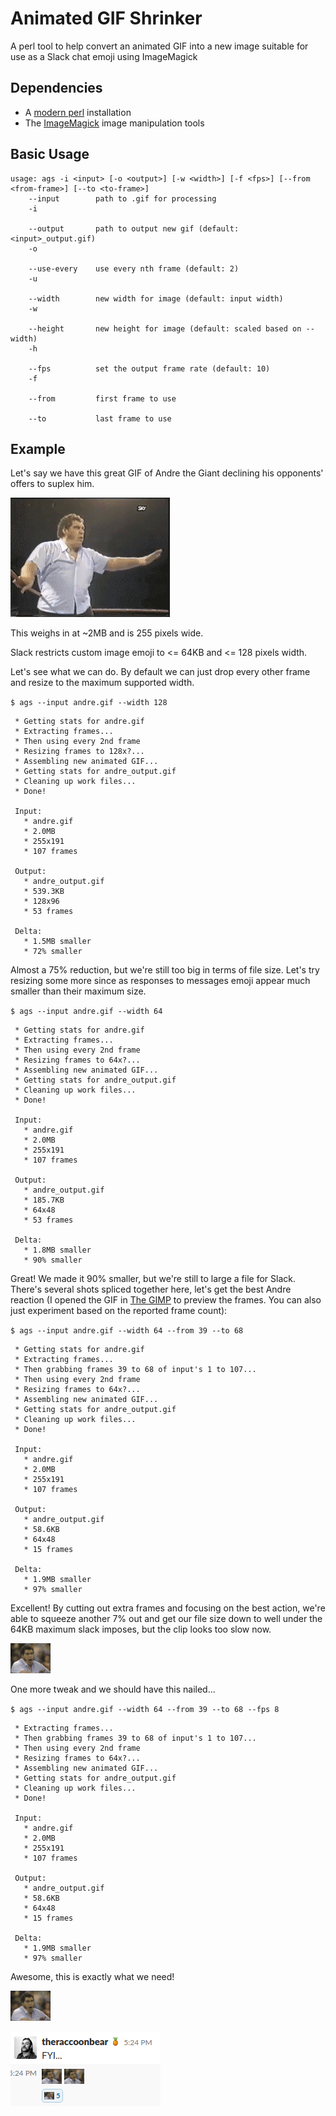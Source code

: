 # Animated GIF Shrinker
A perl tool to help convert an animated GIF into a new image suitable for use as a Slack chat emoji using ImageMagick

## Dependencies
 * A [modern perl](https://perlbrew.pl/) installation
 * The [ImageMagick](https://www.imagemagick.org/script/index.php) image manipulation tools

## Basic Usage
```
usage: ags -i <input> [-o <output>] [-w <width>] [-f <fps>] [--from <from-frame>] [--to <to-frame>]
    --input        path to .gif for processing
    -i             

    --output       path to output new gif (default: <input>_output.gif)
    -o             

    --use-every    use every nth frame (default: 2)
    -u             

    --width        new width for image (default: input width)
    -w             

    --height       new height for image (default: scaled based on --width)
    -h             

    --fps          set the output frame rate (default: 10)
    -f             

    --from         first frame to use

    --to           last frame to use
```

## Example

Let's say we have this great GIF of Andre the Giant declining his opponents' offers to suplex him.

![Andre Says No](example/andre.gif?raw=true "andre.gif : Andre Says 'No'")

This weighs in at ~2MB and is 255 pixels wide.

Slack restricts custom image emoji to <= 64KB and <= 128 pixels width.

Let's see what we can do.  By default we can just drop every other frame and resize to the maximum supported width.

`$ ags --input andre.gif --width 128`

```
 * Getting stats for andre.gif
 * Extracting frames...
 * Then using every 2nd frame
 * Resizing frames to 128x?...
 * Assembling new animated GIF...
 * Getting stats for andre_output.gif
 * Cleaning up work files...
 * Done!

 Input:
   * andre.gif
   * 2.0MB
   * 255x191
   * 107 frames

 Output:
   * andre_output.gif
   * 539.3KB
   * 128x96
   * 53 frames

 Delta:
   * 1.5MB smaller
   * 72% smaller

```

Almost a 75% reduction, but we're still too big in terms of file size.  Let's try resizing some more since as responses to messages emoji appear much smaller than their maximum size.

`$ ags --input andre.gif --width 64`

```
 * Getting stats for andre.gif
 * Extracting frames...
 * Then using every 2nd frame
 * Resizing frames to 64x?...
 * Assembling new animated GIF...
 * Getting stats for andre_output.gif
 * Cleaning up work files...
 * Done!

 Input:
   * andre.gif
   * 2.0MB
   * 255x191
   * 107 frames

 Output:
   * andre_output.gif
   * 185.7KB
   * 64x48
   * 53 frames

 Delta:
   * 1.8MB smaller
   * 90% smaller
```
 
Great!  We made it 90% smaller, but we're still to large a file for Slack.  There's several shots spliced together here, let's get the best Andre reaction (I opened the GIF in [The GIMP](https://www.gimp.org/) to preview the frames.  You can also just experiment based on the reported frame count):

`$ ags --input andre.gif --width 64 --from 39 --to 68`

```
 * Getting stats for andre.gif
 * Extracting frames...
 * Then grabbing frames 39 to 68 of input's 1 to 107...
 * Then using every 2nd frame
 * Resizing frames to 64x?...
 * Assembling new animated GIF...
 * Getting stats for andre_output.gif
 * Cleaning up work files...
 * Done!

 Input:
   * andre.gif
   * 2.0MB
   * 255x191
   * 107 frames

 Output:
   * andre_output.gif
   * 58.6KB
   * 64x48
   * 15 frames

 Delta:
   * 1.9MB smaller
   * 97% smaller
```

Excellent!  By cutting out extra frames and focusing on the best action, we're able to squeeze another 7% out and get our file size down to well under the 64KB maximum slack imposes, but the clip looks too slow now.

![Andre Says No](example/andre_output_slow.gif?raw=true "andre.gif : Andre Says 'No'")

One more tweak and we should have this nailed...

`$ ags --input andre.gif --width 64 --from 39 --to 68 --fps 8`
``` * Getting stats for andre.gif
 * Extracting frames...
 * Then grabbing frames 39 to 68 of input's 1 to 107...
 * Then using every 2nd frame
 * Resizing frames to 64x?...
 * Assembling new animated GIF...
 * Getting stats for andre_output.gif
 * Cleaning up work files...
 * Done!

 Input:
   * andre.gif
   * 2.0MB
   * 255x191
   * 107 frames

 Output:
   * andre_output.gif
   * 58.6KB
   * 64x48
   * 15 frames

 Delta:
   * 1.9MB smaller
   * 97% smaller
```

Awesome, this is exactly what we need!

![Andre Says No](example/andre_output.gif?raw=true "andre.gif : Andre Says 'No'")

![Andre No Emoji Slack](example/andre_emoji_slack.png?raw=true "andre_emoji.png : Andre No Emoji Slack")